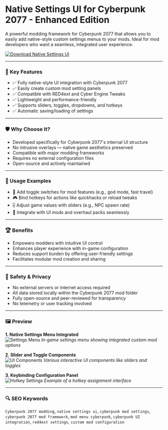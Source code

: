 # Native Settings UI for Cyberpunk 2077 - Enhanced Edition

A powerful modding framework for Cyberpunk 2077 that allows you to easily add native-style custom settings menus to your mods. Ideal for mod developers who want a seamless, integrated user experience.

[![Download Native Settings UI](https://img.shields.io/badge/Download-Native_Settings_UI-blueviolet)](#)

---

### 🎯 Key Features

- ✅ Fully native-style UI integration with Cyberpunk 2077
- ✅ Easily create custom mod setting panels
- ✅ Compatible with RED4ext and Cyber Engine Tweaks
- ✅ Lightweight and performance-friendly
- ✅ Supports sliders, toggles, dropdowns, and hotkeys
- ✅ Automatic saving/loading of settings

---

### 🛡 Why Choose It?

- Developed specifically for Cyberpunk 2077's internal UI structure
- No intrusive overlays — native game aesthetics preserved
- Compatible with major modding frameworks
- Requires no external configuration files
- Open-source and actively maintained

---

### 🧪 Usage Examples

- 🔧 Add toggle switches for mod features (e.g., god mode, fast travel)
- 🎮 Bind hotkeys for actions like quickhacks or reload tweaks
- 🎚 Adjust game values with sliders (e.g., NPC spawn rate)
- 🧩 Integrate with UI mods and overhaul packs seamlessly

---

### 🏆 Benefits

- Empowers modders with intuitive UI control
- Enhances player experience with in-game configuration
- Reduces support burden by offering user-friendly settings
- Facilitates modular mod creation and sharing

---

### 🔐 Safety & Privacy

- No external servers or internet access required
- All data stored locally within the Cyberpunk 2077 mod folder
- Fully open-source and peer-reviewed for transparency
- No telemetry or user tracking involved

---

### 🖼 Preview

**1. Native Settings Menu Integrated**  
![Settings Menu](https://staticdelivery.nexusmods.com/mods/3333/images/headers/3518_1638213260.jpg)
*In-game settings menu showing integrated custom mod options*

**2. Slider and Toggle Components**  
![UI Components](https://staticdelivery.nexusmods.com/mods/3333/images/thumbnails/16218/16218-1724181213-1644766838.png)
*Various interactive UI components like sliders and toggles*

**3. Keybinding Configuration Panel**  
![Hotkey Settings](https://staticdelivery.nexusmods.com/mods/3333/images/headers/19128_1737024334.jpg)
*Example of a hotkey assignment interface*


---

### 🔍 SEO Keywords

`Cyberpunk 2077 modding`, `native settings ui`, `cyberpunk mod settings`, `cyberpunk 2077 mod framework`, `mod menu cyberpunk`, `cyberpunk UI integration`, `red4ext settings`, `custom mod configuration`


